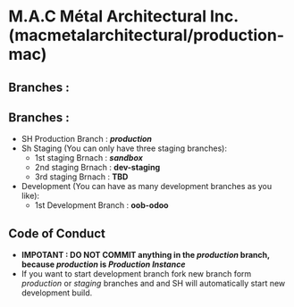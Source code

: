 #   M.A.C Métal Architectural Inc. (macmetalarchitectural/production-mac)

## Branches :
## Branches :
- SH Production Branch  : **_production_**
- Sh Staging  (You can only have three staging branches):
   - 1st staging Brnach :  **_sandbox_**
   - 2nd staging Brnach :  **dev-staging**
   - 3rd staging Brnach :  **TBD**
- Development (You can have as many development branches as you like): 
   - 1st Development Branch : **oob-odoo**
   
## Code of Conduct
- **IMPOTANT : DO NOT COMMIT anything in the _production_ branch, because _production_ is _Production Instance_**
- If you want to start development branch fork new branch form _production_ or _staging_ branches and and SH will automatically start new development build. 

